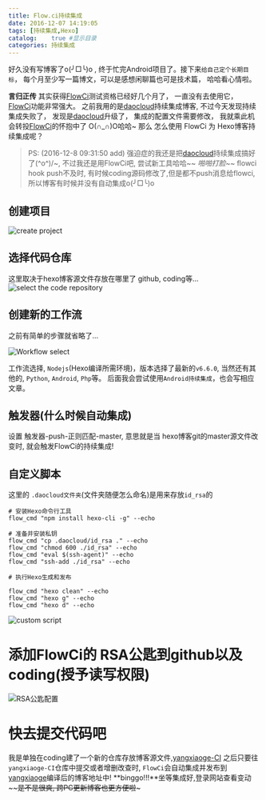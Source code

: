 ```yaml
---
title: Flow.ci持续集成
date: 2016-12-07 14:19:05
tags: [持续集成,Hexo]
catalog:    true #显示目录
categories: 持续集成
---
```

好久没有写博客了o(╯□╰)o , 终于忙完Android项目了。接下来`给自己定个长期目标`， 每个月至少写一篇博文，可以是感想闲聊篇也可是技术篇， 哈哈看心情啦。

**言归正传**
其实获得[FlowCi](http://dashboard.flow.ci/)测试资格已经好几个月了， 一直没有去使用它， [FlowCi](http://dashboard.flow.ci/)功能非常强大。 之前我用的是[daocloud](https://dashboard.daocloud.io/build-flows/c8e37fcc-8c38-4a7c-b0e8-c464f2ea3c92)持续集成博客, 不过今天发现持续集成失败了， 发现是[daocloud](https://dashboard.daocloud.io/build-flows/c8e37fcc-8c38-4a7c-b0e8-c464f2ea3c92)升级了， 集成的配置文件需要修改， 我就乘此机会转投[FlowCi](http://dashboard.flow.ci/)的怀抱中了 O(∩_∩)O哈哈~
那么 怎么使用 FlowCi 为 Hexo博客持续集成呢？
<!-- more -->
> PS: (2016-12-8 09:31:50 add) 强迫症的我还是把[daocloud](https://dashboard.daocloud.io/build-flows/c8e37fcc-8c38-4a7c-b0e8-c464f2ea3c92)持续集成搞好了\(^o^)/~, 不过我还是用FlowCi吧, 尝试新工具哈哈~~
*啪啪打脸~~* flowci hook push不及时, 有时候coding源码修改了,但是都不push消息给flowci,所以博客有时候并没有自动集成o(╯□╰)o

## 创建项目
![create project](http://ww3.sinaimg.cn/mw1024/c05ae6b6gw1fai7qzz2unj216v0edgmw.jpg)

## 选择代码仓库
 这里取决于hexo博客源文件存放在哪里了 github, coding等...
![select the code repository](http://ww2.sinaimg.cn/mw1024/c05ae6b6gw1fai7ue4f1vj217c0ei0tv.jpg)

## 创建新的工作流
 之前有简单的步骤就省略了...
 
 ![Workflow select](http://ww3.sinaimg.cn/mw1024/c05ae6b6gw1fai89o501cj216z0kj76h.jpg)
 
 工作流选择, `Nodejs`(Hexo编译所需环境)，版本选择了最新的`v6.6.0`, 当然还有其他的, `Python`, `Android`, `Php`等。
 后面我会尝试使用`Android持续集成`，也会写相应文章。
 
## 触发器(什么时候自动集成)
 设置 触发器-push-正则匹配-master, 意思就是当 hexo博客git的master源文件改变时, 就会触发FlowCi的持续集成!
 
## 自定义脚本
这里的 `.daocloud文件夹`(文件夹随便怎么命名)是用来存放`id_rsa`的

```
# 安装Hexo命令行工具
flow_cmd "npm install hexo-cli -g" --echo

# 准备并安装私钥
flow_cmd "cp .daocloud/id_rsa ." --echo  
flow_cmd "chmod 600 ./id_rsa" --echo  
flow_cmd "eval $(ssh-agent)" --echo  
flow_cmd "ssh-add ./id_rsa" --echo

# 执行Hexo生成和发布

flow_cmd "hexo clean" --echo  
flow_cmd "hexo g" --echo  
flow_cmd "hexo d" --echo
```

![custom script](http://ww1.sinaimg.cn/mw1024/c05ae6b6gw1fai8ir2iphj217j0kv77e.jpg)

# 添加FlowCi的 RSA公匙到github以及coding(授予读写权限)
![RSA公匙配置](http://ww3.sinaimg.cn/mw1024/c05ae6b6gw1fajdovw24yj21640e4wh4.jpg)

# 快去提交代码吧
我是单独在coding建了一个新的仓库存放博客源文件,[yangxiaoge-CI](https://coding.net/u/yangxiaoge/p/yangxiaoge-CI)
之后只要往`yangxiaoge-CI`仓库中提交或者增删改查时, `FlowCi`会自动集成并发布到[yangxiaoge](https://coding.net/u/yangxiaoge/p/yangxiaoge)编译后的博客地址中!
**binggo!!!**坐等集成好,登录网站查看变动~~~~是不是很爽, 跨PC更新博客也更方便啦~~~